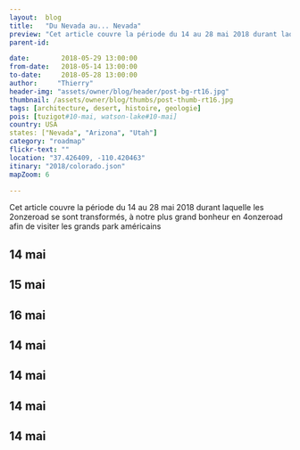 ```yaml
---
layout:  blog
title:   "Du Nevada au... Nevada"
preview: "Cet article couvre la période du 14 au 28 mai 2018 durant laquelle les 2onzeroad se sont transformés, à notre plus grand bonheur en 4onzeroad afin de visiter les grands park américains..."
parent-id: 

date:        2018-05-29 13:00:00
from-date:   2018-05-14 13:00:00
to-date:     2018-05-28 13:00:00
author:     "Thierry"
header-img: "assets/owner/blog/header/post-bg-rt16.jpg"
thumbnail: /assets/owner/blog/thumbs/post-thumb-rt16.jpg
tags: [architecture, desert, histoire, geologie]
pois: [tuzigot#10-mai, watson-lake#10-mai]
country: USA
states: ["Nevada", "Arizona", "Utah"]
category: "roadmap"
flickr-text: ""
location: "37.426409, -110.420463"
itinary: "2018/colorado.json"
mapZoom: 6

---
```


Cet article couvre la période du 14 au 28 mai 2018 durant laquelle les 2onzeroad se sont transformés, à notre plus grand bonheur en 4onzeroad afin de visiter les grands park américains

## 14 mai



## 15 mai




## 16 mai




## 14 mai





## 14 mai





## 14 mai





## 14 mai



